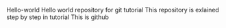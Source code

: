 Hello-world
Hello world repository for git tutorial
This repository is exlained step by step in tutorial
This is github 
